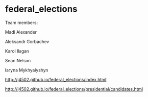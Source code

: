 # federal_elections

Team members:

Madi Alexander

Aleksandr Gorbachev

Karol Ilagan

Sean Nelson

Iaryna Mykhyalyshyn 


http://j4502.github.io/federal_elections/index.html

http://j4502.github.io/federal_elections/presidential/candidates.html
